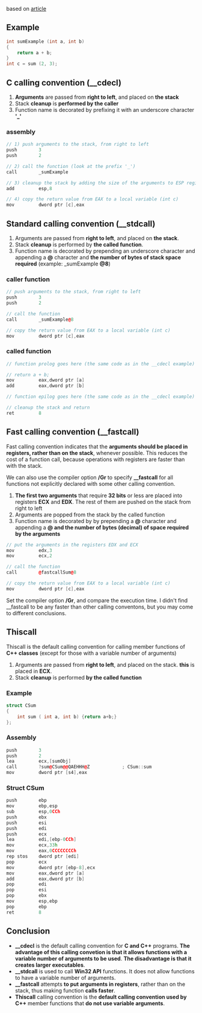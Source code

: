 based on [article](https://www.codeproject.com/Articles/1388/Calling-Conventions-Demystified)

## Example

```cpp
int sumExample (int a, int b)
{
    return a + b;
}
int c = sum (2, 3);

```

## C calling convention (__cdecl)

1. **Arguments** are passed from **right to left**, and placed on **the stack**
2. Stack **cleanup** is **performed by the caller**
3. Function name is decorated by prefixing it with an underscore character **'_'**

### assembly

```c++
// 1) push arguments to the stack, from right to left
push        3    
push        2    

// 2) call the function (look at the prefix '_')
call        _sumExample 

// 3) cleanup the stack by adding the size of the arguments to ESP register
add         esp,8 

// 4) copy the return value from EAX to a local variable (int c)
mov         dword ptr [c],eax
```

## Standard calling convention (__stdcall)

1. Arguments are passed from **right to left**, and placed on **the stack**.
2. Stack **cleanup** is performed by **the called function**.
3. Function name is decorated by prepending an underscore character and appending a **@** character and **the number of bytes of stack space required** (example: _sumExample **@8**)

### caller function

```cpp
// push arguments to the stack, from right to left
push        3    
push        2    

// call the function
call        _sumExample@8

// copy the return value from EAX to a local variable (int c)  
mov         dword ptr [c],eax
```

### called function

```cpp
// function prolog goes here (the same code as in the __cdecl example)

// return a + b;
mov         eax,dword ptr [a] 
add         eax,dword ptr [b] 

// function epilog goes here (the same code as in the __cdecl example)

// cleanup the stack and return
ret         8
```

## Fast calling convention (__fastcall)

Fast calling convention indicates that the **arguments should be placed in registers, rather than on the stack**, whenever possible. This reduces the cost of a function call, because operations with registers are faster than with the stack.

We can also use the compiler option **/Gr** to specify **__fastcall** for all functions not explicitly declared with some other calling convention.

1. **The first two arguments** that require **32 bits** or less are placed into registers **ECX** and **EDX**. The rest of them are pushed on the stack from right to left
2. Arguments are popped from the stack by the called function
3. Function name is decorated by by prepending a **@** character and appending a **@ and the number of bytes (decimal) of space required by the arguments**

```cpp
// put the arguments in the registers EDX and ECX
mov         edx,3 
mov         ecx,2 

// call the function
call        @fastcallSum@8

// copy the return value from EAX to a local variable (int c)  
mov         dword ptr [c],eax
```

Set the compiler option **/Gr**, and compare the execution time. I didn't find __fastcall to be any faster than other calling conventons, but you may come to different conclusions.

## Thiscall

Thiscall is the default calling convention for calling member functions of **C++ classes** (except for those with a variable number of arguments)

1. Arguments are passed from **right to left**, and placed on the stack. **this** is placed in **ECX**.
2. Stack **cleanup** is performed **by the called function**

### Example

```cpp
struct CSum
{
    int sum ( int a, int b) {return a+b;}
};
```

### Assembly

```cpp
push        3
push        2
lea         ecx,[sumObj]
call        ?sum@CSum@@QAEHHH@Z            ; CSum::sum
mov         dword ptr [s4],eax
```

### Struct CSum

```cpp
push        ebp
mov         ebp,esp
sub         esp,0CCh
push        ebx
push        esi
push        edi
push        ecx
lea         edi,[ebp-0CCh]
mov         ecx,33h
mov         eax,0CCCCCCCCh
rep stos    dword ptr [edi]
pop         ecx
mov         dword ptr [ebp-8],ecx
mov         eax,dword ptr [a]
add         eax,dword ptr [b]
pop         edi
pop         esi
pop         ebx
mov         esp,ebp
pop         ebp
ret         8
```

## Conclusion
- **__cdecl** is the default calling convention for **C and C++** programs. **The advantage of this calling convetion is that it allows functions with a variable number of arguments to be used**. **The disadvantage is that it creates larger executables**.
- **__stdcall** is used to call **Win32 API** functions. It does not allow functions to have a variable number of arguments.
- **__fastcall** attempts **to put arguments in registers**, rather than on the stack, thus making function **calls faster**.
- **Thiscall** calling convention is the **default calling convention used by C++** member functions that **do not use variable arguments**.
